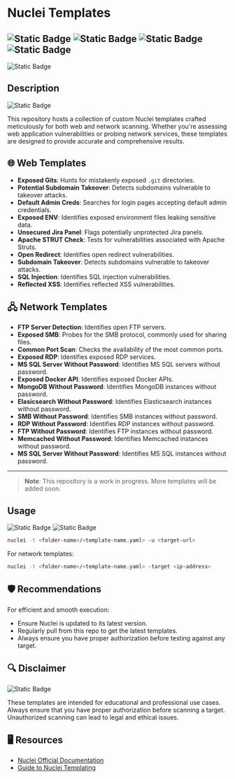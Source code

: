 # Nuclei Templates
![Static Badge](https://img.shields.io/badge/This%20Repo%20Is%20A%20Work%20In%20Progress-orange)
![Static Badge](https://img.shields.io/badge/Custom-Nuceli%20Templates-99ccff)
![Static Badge](https://img.shields.io/badge/Built%20With-YAML-yellow)
![Static Badge](https://img.shields.io/badge/Author-CyberCavalcante-ccee00)
----
![Static Badge](https://img.shields.io/badge/Last%20Update-09/17/2023-ff0000)

## Description
![Static Badge](https://img.shields.io/badge/About%20This%20Repo.-33cc33)

This repository hosts a collection of custom Nuclei templates crafted meticulously for both web and network scanning. Whether you're assessing web application vulnerabilities or probing network services, these templates are designed to provide accurate and comprehensive results.

## 🌐 Web Templates
- **Exposed Gits**: Hunts for mistakenly exposed `.git` directories.
- **Potential Subdomain Takeover**: Detects subdomains vulnerable to takeover attacks.
- **Default Admin Creds**: Searches for login pages accepting default admin credentials.
- **Exposed ENV**: Identifies exposed environment files leaking sensitive data.
- **Unsecured Jira Panel**: Flags potentially unprotected Jira panels.
- **Apache STRUT Check**: Tests for vulnerabilities associated with Apache Struts.
- **Open Redirect**: Identifies open redirect vulnerabilities.
- **Subdomain Takeover**: Detects subdomains vulnerable to takeover attacks.
- **SQL Injection**: Identifies SQL injection vulnerabilities.
- **Reflected XSS**: Identifies reflected XSS vulnerabilities.


## 🖧 Network Templates
- **FTP Server Detection**: Identifies open FTP servers.
- **Exposed SMB**: Probes for the SMB protocol, commonly used for sharing files.
- **Common Port Scan**: Checks the availability of the most common ports.
- **Exposed RDP**: Identifies exposed RDP services.
- **MS SQL Server Without Password**: Identifies MS SQL servers without password.
- **Exposed Docker API**: Identifies exposed Docker APIs.
- **MongoDB Without Password**: Identifies MongoDB instances without password.
- **Elasicsearch Without Password**: Identifies Elasticsearch instances without password.
- **SMB Without Password**: Identifies SMB instances without password.
- **RDP Without Password**: Identifies RDP instances without password.
- **FTP Without Password**: Identifies FTP instances without password.
- **Memcached Without Password**: Identifies Memcached instances without password.
- **MS SQL Server Without Password**: Identifies MS SQL instances without password.
---
> **Note**: This repository is a work in progress. More templates will be added soon.


## Usage
![Static Badge](https://img.shields.io/badge/Usage-ff6600)
![Static Badge](https://img.shields.io/badge/Must-Have%20Nuclei%20Installed-green)

```bash
nuclei -t <folder-name>/<template-name.yaml> -u <target-url>
```

For network templates:

```bash
nuclei -t <folder-name>/<template-name.yaml> -target <ip-address>
```

## 🛡️ Recommendations

For efficient and smooth execution:
- Ensure Nuclei is updated to its latest version.
- Regularly pull from this repo to get the latest templates.
- Always ensure you have proper authorization before testing against any target.

## 🔍 Disclaimer

![Static Badge](https://img.shields.io/badge/Important-Notice-red)

These templates are intended for educational and professional use cases. Always ensure that you have proper authorization before scanning a target. Unauthorized scanning can lead to legal and ethical issues.


## 🖥️ Resources
- [Nuclei Official Documentation](https://nuclei.projectdiscovery.io/)
- [Guide to Nuclei Templating](./TemplateGuide.md)
